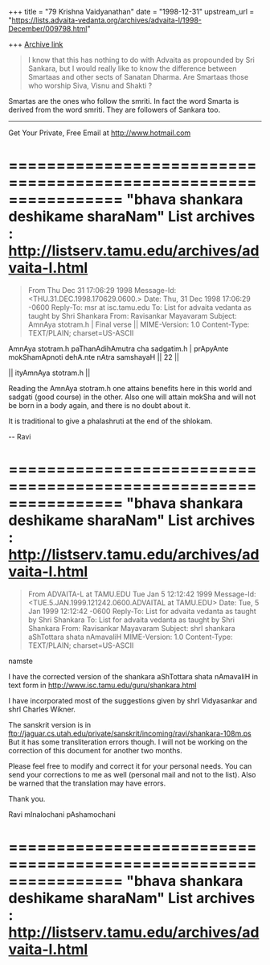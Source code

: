 +++
title = "79 Krishna Vaidyanathan"
date = "1998-12-31"
upstream_url = "https://lists.advaita-vedanta.org/archives/advaita-l/1998-December/009798.html"

+++
[Archive link](https://lists.advaita-vedanta.org/archives/advaita-l/1998-December/009798.html)

>I know that this has nothing to do with Advaita as propounded by Sri
>Sankara, but I would really like to know the difference between
Smartaas
>and other sects of Sanatan Dharma. Are Smartaas those who worship Siva,
>Visnu and Shakti ?

Smartas are the ones who follow the smriti. In fact the word Smarta is
derived from the word smriti. They are followers of Sankara too.

______________________________________________________
Get Your Private, Free Email at http://www.hotmail.com

================================================================
"bhava shankara deshikame sharaNam"
List archives : http://listserv.tamu.edu/archives/advaita-l.html
================================================================

>From  Thu Dec 31 17:06:29 1998
Message-Id: <THU.31.DEC.1998.170629.0600.>
Date: Thu, 31 Dec 1998 17:06:29 -0600
Reply-To: msr at isc.tamu.edu
To: List for advaita vedanta as taught by Shri Shankara
        <ADVAITA-L at TAMU.EDU>
From: Ravisankar Mayavaram <msr at ISC.TAMU.EDU>
Subject: AmnAya stotram.h | Final verse ||
MIME-Version: 1.0
Content-Type: TEXT/PLAIN; charset=US-ASCII

AmnAya stotram.h paThanAdihAmutra cha sadgatim.h |
prApyAnte mokShamApnoti dehA.nte nAtra samshayaH || 22 ||

|| ityAmnAya stotram.h ||


Reading the AmnAya stotram.h one attains benefits here in this
world and sadgati (good course) in the other. Also one will
attain mokSha and will not be born in a body again, and there is
no doubt about it.


It is traditional to give a phalashruti at the end of the
shlokam.

--
Ravi

================================================================
"bhava shankara deshikame sharaNam"
List archives : http://listserv.tamu.edu/archives/advaita-l.html
================================================================
>From ADVAITA-L at TAMU.EDU Tue Jan  5 12:12:42 1999
Message-Id: <TUE.5.JAN.1999.121242.0600.ADVAITAL at TAMU.EDU>
Date: Tue, 5 Jan 1999 12:12:42 -0600
Reply-To: List for advaita vedanta as taught by Shri Shankara
        <ADVAITA-L at TAMU.EDU>
To: List for advaita vedanta as taught by Shri Shankara
        <ADVAITA-L at TAMU.EDU>
From: Ravisankar Mayavaram <msr at ISC.TAMU.EDU>
Subject: shrI shankara aShTottara shata nAmavaliH
MIME-Version: 1.0
Content-Type: TEXT/PLAIN; charset=US-ASCII

namste

I have the corrected version of the shankara aShTottara shata
nAmavaliH in text form in
http://www.isc.tamu.edu/guru/shankara.html

I have incorporated most of the suggestions given by shrI
Vidyasankar and shrI Charles Wikner.

The sanskrit version is in
ftp://jaguar.cs.utah.edu/private/sanskrit/incoming/ravi/shankara-108m.ps
But it has some transliteration errors though. I will not be
working on the correction of this document for another two
months.

Please feel free to modify and correct it for your personal
needs. You can send your corrections to me as well (personal mail
and not to the list). Also be warned that the translation may
have errors.

Thank you.

Ravi
mInalochani pAshamochani

================================================================
"bhava shankara deshikame sharaNam"
List archives : http://listserv.tamu.edu/archives/advaita-l.html
================================================================

